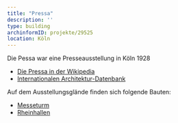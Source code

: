 ```yaml
---
title: "Pressa"
description: ''
type: building
archinformID: projekte/29525
location: Köln
---
```


Die Pessa war eine Presseausstellung in Köln 1928

* [Die Pressa in der Wikipedia](https://de.wikipedia.org/wiki/Pressa)
* [Internationalen Architektur-Datenbank](https://deu.archinform.net/projekte/29525.htm)

Auf dem Ausstellungsglände finden sich folgende Bauten:

* [Messeturm](/tags/Messeturm-Köln)
* [Rheinhallen](/tags/Rheinhallen)
